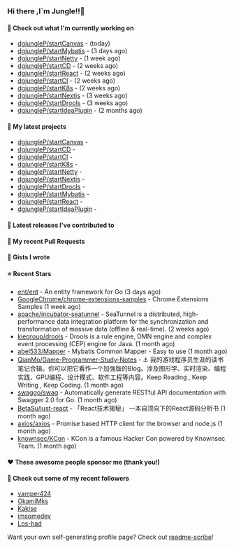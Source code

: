 ### Hi there ,I`m Jungle!!👋

#### 👷 Check out what I'm currently working on

- [dgjungleP/startCanvas](https://github.com/dgjungleP/startCanvas) -  (today)
- [dgjungleP/startMybatis](https://github.com/dgjungleP/startMybatis) -  (3 days ago)
- [dgjungleP/startNetty](https://github.com/dgjungleP/startNetty) -  (1 week ago)
- [dgjungleP/startCD](https://github.com/dgjungleP/startCD) -  (2 weeks ago)
- [dgjungleP/startReact](https://github.com/dgjungleP/startReact) -  (2 weeks ago)
- [dgjungleP/startCI](https://github.com/dgjungleP/startCI) -  (2 weeks ago)
- [dgjungleP/startK8s](https://github.com/dgjungleP/startK8s) -  (2 weeks ago)
- [dgjungleP/startNextjs](https://github.com/dgjungleP/startNextjs) -  (3 weeks ago)
- [dgjungleP/startDrools](https://github.com/dgjungleP/startDrools) -  (3 weeks ago)
- [dgjungleP/startIdeaPlugin](https://github.com/dgjungleP/startIdeaPlugin) -  (2 months ago)

#### 🌱 My latest projects

- [dgjungleP/startCanvas](https://github.com/dgjungleP/startCanvas) - 
- [dgjungleP/startCD](https://github.com/dgjungleP/startCD) - 
- [dgjungleP/startCI](https://github.com/dgjungleP/startCI) - 
- [dgjungleP/startK8s](https://github.com/dgjungleP/startK8s) - 
- [dgjungleP/startNetty](https://github.com/dgjungleP/startNetty) - 
- [dgjungleP/startNextjs](https://github.com/dgjungleP/startNextjs) - 
- [dgjungleP/startDrools](https://github.com/dgjungleP/startDrools) - 
- [dgjungleP/startMybatis](https://github.com/dgjungleP/startMybatis) - 
- [dgjungleP/startReact](https://github.com/dgjungleP/startReact) - 
- [dgjungleP/startIdeaPlugin](https://github.com/dgjungleP/startIdeaPlugin) - 

#### 🔭 Latest releases I've contributed to


#### 🔨 My recent Pull Requests



#### 📓 Gists I wrote


#### ⭐ Recent Stars

- [ent/ent](https://github.com/ent/ent) - An entity framework for Go (3 days ago)
- [GoogleChrome/chrome-extensions-samples](https://github.com/GoogleChrome/chrome-extensions-samples) - Chrome Extensions Samples (1 week ago)
- [apache/incubator-seatunnel](https://github.com/apache/incubator-seatunnel) - SeaTunnel is a distributed, high-performance data integration platform for the synchronization and transformation of massive data (offline &amp; real-time). (2 weeks ago)
- [kiegroup/drools](https://github.com/kiegroup/drools) - Drools is a rule engine, DMN engine and complex event processing (CEP) engine for Java. (1 month ago)
- [abel533/Mapper](https://github.com/abel533/Mapper) - Mybatis Common Mapper - Easy to use (1 month ago)
- [QianMo/Game-Programmer-Study-Notes](https://github.com/QianMo/Game-Programmer-Study-Notes) - :anchor:  我的游戏程序员生涯的读书笔记合辑。你可以把它看作一个加强版的Blog。涉及图形学、实时渲染、编程实践、GPU编程、设计模式、软件工程等内容。Keep Reading , Keep Writing , Keep Coding. (1 month ago)
- [swaggo/swag](https://github.com/swaggo/swag) - Automatically generate RESTful API documentation with Swagger 2.0 for Go. (1 month ago)
- [BetaSu/just-react](https://github.com/BetaSu/just-react) - 「React技术揭秘」  一本自顶向下的React源码分析书 (1 month ago)
- [axios/axios](https://github.com/axios/axios) - Promise based HTTP client for the browser and node.js (1 month ago)
- [knownsec/KCon](https://github.com/knownsec/KCon) - KCon is a famous Hacker Con powered by Knownsec Team. (1 month ago)

#### ❤️ These awesome people sponsor me (thank you!)


#### 👯 Check out some of my recent followers

- [vamper424](https://github.com/vamper424)
- [OkamiMks](https://github.com/OkamiMks)
- [Kakise](https://github.com/Kakise)
- [imsomedev](https://github.com/imsomedev)
- [Los-had](https://github.com/Los-had)

Want your own self-generating profile page? Check out [readme-scribe](https://github.com/muesli/readme-scribe)!

